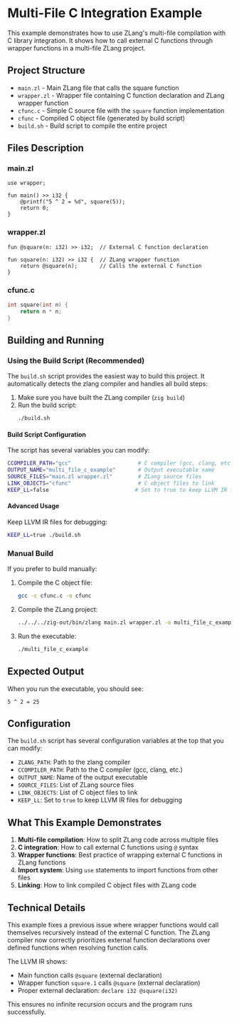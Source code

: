 # Multi-File C Integration Example

This example demonstrates how to use ZLang's multi-file compilation with C library integration. It shows how to call external C functions through wrapper functions in a multi-file ZLang project.

## Project Structure

- `main.zl` - Main ZLang file that calls the square function
- `wrapper.zl` - Wrapper file containing C function declaration and ZLang wrapper function
- `cfunc.c` - Simple C source file with the `square` function implementation
- `cfunc` - Compiled C object file (generated by build script)
- `build.sh` - Build script to compile the entire project

## Files Description

### main.zl
```
use wrapper;

fun main() >> i32 {
    @printf("5 ^ 2 = %d", square(5));
    return 0;
}
```

### wrapper.zl
```zl
fun @square(n: i32) >> i32;  // External C function declaration

fun square(n: i32) >> i32 {  // ZLang wrapper function
    return @square(n);       // Calls the external C function
}
```

### cfunc.c
```c
int square(int n) {
    return n * n;
}
```

## Building and Running

### Using the Build Script (Recommended)

The `build.sh` script provides the easiest way to build this project. It automatically detects the zlang compiler and handles all build steps:

1. Make sure you have built the ZLang compiler (`zig build`)
2. Run the build script:
   ```bash
   ./build.sh
   ```

#### Build Script Configuration

The script has several variables you can modify:

```bash
CCOMPILER_PATH="gcc"                     # C compiler (gcc, clang, etc.)
OUTPUT_NAME="multi_file_c_example"       # Output executable name
SOURCE_FILES="main.zl wrapper.zl"        # ZLang source files
LINK_OBJECTS="cfunc"                     # C object files to link
KEEP_LL=false                           # Set to true to keep LLVM IR files
```

#### Advanced Usage

Keep LLVM IR files for debugging:
```bash
KEEP_LL=true ./build.sh
```

### Manual Build

If you prefer to build manually:

1. Compile the C object file:
   ```bash
   gcc -c cfunc.c -o cfunc
   ```

2. Compile the ZLang project:
   ```bash
   ../../../zig-out/bin/zlang main.zl wrapper.zl -o multi_file_c_example -link cfunc
   ```

3. Run the executable:
   ```bash
   ./multi_file_c_example
   ```

## Expected Output

When you run the executable, you should see:
```
5 ^ 2 = 25
```

## Configuration

The `build.sh` script has several configuration variables at the top that you can modify:

- `ZLANG_PATH`: Path to the zlang compiler
- `CCOMPILER_PATH`: Path to the C compiler (gcc, clang, etc.)
- `OUTPUT_NAME`: Name of the output executable
- `SOURCE_FILES`: List of ZLang source files
- `LINK_OBJECTS`: List of C object files to link
- `KEEP_LL`: Set to `true` to keep LLVM IR files for debugging

## What This Example Demonstrates

1. **Multi-file compilation**: How to split ZLang code across multiple files
2. **C integration**: How to call external C functions using `@` syntax
3. **Wrapper functions**: Best practice of wrapping external C functions in ZLang functions
4. **Import system**: Using `use` statements to import functions from other files
5. **Linking**: How to link compiled C object files with ZLang code

## Technical Details

This example fixes a previous issue where wrapper functions would call themselves recursively instead of the external C function. The ZLang compiler now correctly prioritizes external function declarations over defined functions when resolving function calls.

The LLVM IR shows:
- Main function calls `@square` (external declaration)
- Wrapper function `square.1` calls `@square` (external declaration)
- Proper external declaration: `declare i32 @square(i32)`

This ensures no infinite recursion occurs and the program runs successfully.